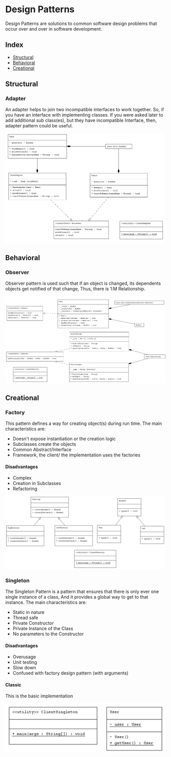 # Design Patterns

Design Patterns are solutions to common software design problems that occur over and over in software development.

## Index
+ [Structural](#structural)
+ [Behavioral](#behavioral)
+ [Creational](#creational)


## Structural<a name="structural"></a>

### Adapter
An adapter helps to join two incompatible interfaces to work together. So, if you have an interface with implementing classes. If you were asked later to add additional sub class(es), but they have incompatible Interface, then, adapter pattern could be useful.

![Class Diagram](https://github.com/ebercalderon/design_patterns/blob/main/diagrams/adapter.png?raw=true)

## Behavioral<a name="behavioral"></a>
### Observer
Observer pattern is used such that if an object is changed, its dependents objects get notified of that change, Thus, there is 1:M Relationship. 

![Class Diagram](https://github.com/ebercalderon/design_patterns/blob/main/diagrams/observer.png?raw=true)

## Creational<a name="creational"></a>

### Factory 
This pattern defines a way for creating object(s) during run time. The main characteristics are:
- Doesn't expose instantiation or the creation logic
- Subclasses create the objects
- Common Abstract/Interface
- Framework, the client/ the implementation uses the factories

#### Disadvantages
- Complex
- Creation in Subclasses
- Refactoring

![Class Diagram](https://github.com/ebercalderon/design_patterns/blob/main/diagrams/factory.png?raw=true)

### Singleton
 The Singleton Pattern is a pattern that ensures that there is only ever one single instance of a class, And it provides a global way to get to that instance. The main characteristics are:
 - Static in nature
- Thread safe
- Private Constructor
- Private Instance of the Class
- No parameters to the Constructor

#### Disadvantages
- Overusage
- Unit testing
- Slow down
- Confused with factory design pattern (with arguments)

#### Classic
This is the basic implementation

![Class Diagram](https://github.com/ebercalderon/design_patterns/blob/main/diagrams/singleton.png?raw=true)
